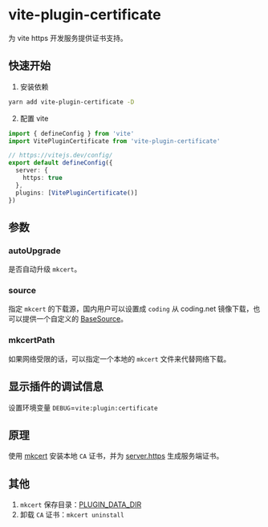 # vite-plugin-certificate

为 vite https 开发服务提供证书支持。

## 快速开始

1. 安装依赖

```sh
yarn add vite-plugin-certificate -D
```

2. 配置 vite

```ts
import { defineConfig } from 'vite'
import VitePluginCertificate from 'vite-plugin-certificate'

// https://vitejs.dev/config/
export default defineConfig({
  server: {
    https: true
  },
  plugins: [VitePluginCertificate()]
})
```

## 参数

### autoUpgrade

是否自动升级 `mkcert`。

### source

指定 `mkcert` 的下载源，国内用户可以设置成 `coding` 从 coding.net 镜像下载，也可以提供一个自定义的 [BaseSource](packages/plugin/src/mkcert/Source.ts)。

### mkcertPath

如果网络受限的话，可以指定一个本地的 `mkcert` 文件来代替网络下载。

## 显示插件的调试信息

设置环境变量 `DEBUG`=`vite:plugin:certificate`

## 原理

使用 [mkcert](https://github.com/FiloSottile/mkcert) 安装本地 `CA` 证书，并为 [server.https](https://vitejs.bootcss.com/config/#server-https) 生成服务端证书。

## 其他

1. `mkcert` 保存目录：[PLUGIN_DATA_DIR](packages/plugin/src/lib/constant.ts)
2. 卸载 `CA` 证书：`mkcert uninstall`
